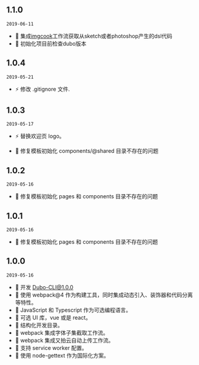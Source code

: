 ## 1.1.0

`2019-06-11`

- 🌟 集成[imgcook](https://imgcook.taobao.org/)工作流获取从sketch或者photoshop产生的dsl代码
- 🌟 初始化项目前检查dubo版本

## 1.0.4

`2019-05-21`

- ⚡️ 修改 .gitignore 文件.

## 1.0.3

`2019-05-17`

- ⚡️ 替换欢迎页 logo。

- 🐞 修复模板初始化 components/@shared 目录不存在的问题

## 1.0.2

`2019-05-16`

- 🐞 修复模板初始化 pages 和 components 目录不存在的问题

## 1.0.1

`2019-05-16`

- 🐞 修复模板初始化 pages 和 components 目录不存在的问题

## 1.0.0

`2019-05-16`

- 🌟 开发 Dubo-CLI@1.0.0
- 🌟 使用 webpack@4 作为构建工具，同时集成动态引入、装饰器和代码分离等特性。
- 🌟 JavaScript 和 Typescript 作为可选编程语言。
- 🌟 可选 UI 库，vue 或是 react。
- 🌟 结构化开发目录。
- 🌟 webpack 集成字体子集截取工作流。
- 🌟 webpack 集成又拍云自动上传工作流。
- 🌟 支持 service worker 配置。
- 🌟 使用 node-gettext 作为国际化方案。
